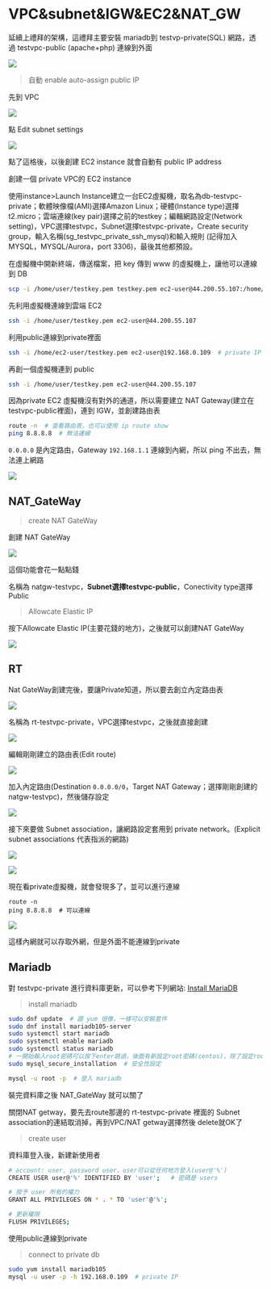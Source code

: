 # VPC&subnet&IGW&EC2&NAT_GW

延續上禮拜的架構，這禮拜主要安裝 mariadb到 testvp-private(SQL) 網路，透過 testvpc-public (apache+php) 連線到外面

![](picture/VPCStruct.png)



> 自動 enable auto-assign public IP

先到 VPC

![](picture/VPCNetworkEnable01.png)

點 Edit subnet settings



![](picture/VPCNetworkEnable02.png)

點了這格後，以後創建 EC2 instance 就會自動有 public IP address







創建一個 private VPC的 EC2 instance

使用instance>Launch Instance建立一台EC2虛擬機，取名為db-testvpc-private；軟體映像檔(AMI)選擇Amazon Linux；硬體(Instance type)選擇t2.micro；雲端連線(key pair)選擇之前的testkey；編輯網路設定(Network setting)，VPC選擇testvpc，Subnet選擇testvpc-private，Create security group，輸入名稱(sg_testvpc_private_ssh_mysql)和輸入規則 (記得加入MYSQL，MYSQL/Aurora，port 3306)，最後其他都預設。

在虛擬機中開新終端，傳送檔案，把 key 傳到 www 的虛擬機上，讓他可以連線到 DB

```sh
scp -i /home/user/testkey.pem testkey.pem ec2-user@44.200.55.107:/home/ec2-user/
```



先利用虛擬機連線到雲端 EC2

```sh
ssh -i /home/user/testkey.pem ec2-user@44.200.55.107
```

 利用public連線到private裡面

```sh
ssh -i /home/ec2-user/testkey.pem ec2-user@192.168.0.109  # private IP
```



再創一個虛擬機連到 public

```sh
ssh -i /home/user/testkey.pem ec2-user@44.200.55.107
```



因為private EC2 虛擬機沒有對外的通道，所以需要建立 NAT Gateway(建立在 testvpc-public裡面)，連到 IGW，並創建路由表

```sh
route -n  # 查看路由表，也可以使用 ip route show
ping 8.8.8.8  # 無法連線
```

`0.0.0.0` 是內定路由，Gateway `192.168.1.1` 連線到內網，所以 ping 不出去，無法連上網路

![](picture/Route-n.png)





## NAT_GateWay

> create NAT GateWay

創建 NAT GateWay

![](picture/NATGateWay01.png)

這個功能會花一點點錢

名稱為 natgw-testvpc，**Subnet選擇testvpc-public**，Conectivity type選擇Public



> Allowcate Elastic IP

按下Allowcate Elastic IP(主要花錢的地方)，之後就可以創建NAT GateWay

![](picture/NATGateWay02.png)



## RT

Nat GateWay創建完後，要讓Private知道，所以要去創立內定路由表

![](picture/NATGateWay03.png)

名稱為 rt-testvpc-private，VPC選擇testvpc，之後就直接創建

![](picture/NATGateWay04.png)



編輯剛剛建立的路由表(Edit route)

![](picture/NATGateWay05.png)



加入內定路由(Destination `0.0.0.0/0`，Target NAT Gateway；選擇剛剛創建的natgw-testvpc)，然後儲存設定

![](picture/NATGateWay06.png)



接下來要做 Subnet association，讓網路設定套用到 private network。(Explicit subnet associations 代表指派的網路)

![](picture/NATGateWay07.png)

![](picture/NATGateWay08.png)



現在看private虛擬機，就會發現多了，並可以進行連線

```
route -n
ping 8.8.8.8  # 可以連線
```

![](picture/NATGateWay09.png)



這樣內網就可以存取外網，但是外面不能連線到private





## Mariadb

對 testvpc-private 進行資料庫更新，可以參考下列網站: [Install MariaDB](https://linux.how2shout.com/installing-mariadb-on-amazon-linux-2023/)

> install mariadb

```sh
sudo dnf update  # 跟 yum 很像，一樣可以安裝套件
sudo dnf install mariadb105-server
sudo systemctl start mariadb
sudo systemctl enable mariadb
sudo systemctl status mariadb
# 一開始輸入root密碼可以按下enter跳過，後面有新設定root密碼(centos)，除了設定root外，其他選項Disallow root選n，其他都Enter跳過
sudo mysql_secure_installation  # 安全性設定

mysql -u root -p  # 登入 mariadb
```

裝完資料庫之後 NAT_GateWay 就可以關了



關閉NAT getway，要先去route那邊的 rt-testvpc-private 裡面的 Subnet association的連結取消掉，再到VPC/NAT getway選擇然後 delete就OK了



> create user

資料庫登入後，新建新使用者

```sh
# account: user, password user，user可以從任何地方登入(user@'%')
CREATE USER user@'%' IDENTIFIED BY 'user';   # 密碼是 users

# 授予 user 所有的權力
GRANT ALL PRIVILEGES ON * . * TO 'user'@'%';

# 更新權限
FLUSH PRIVILEGES;
```



使用public連線到private

> connect to private db

```sh
sudo yum install mariadb105
mysql -u user -p -h 192.168.0.109  # private IP
```

